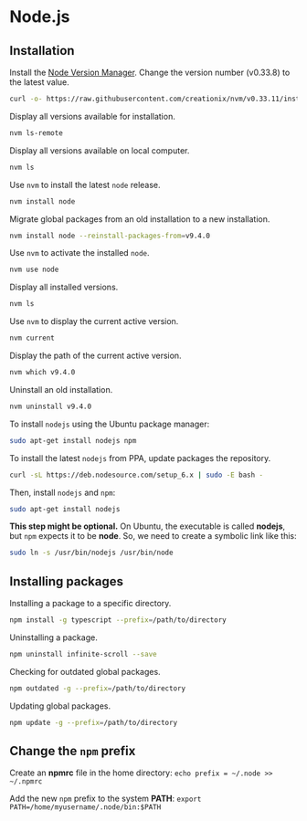 Node.js
=======


Installation
--------------------------------------------------

Install the [Node Version Manager](https://github.com/creationix/nvm). Change the version number (v0.33.8) to the latest value.

```sh
curl -o- https://raw.githubusercontent.com/creationix/nvm/v0.33.11/install.sh | bash
```

Display all versions available for installation.

```sh
nvm ls-remote
```

Display all versions available on local computer.

```sh
nvm ls
```

Use `nvm` to install the latest `node` release.

```sh
nvm install node
```

Migrate global packages from an old installation to a new installation.

```sh
nvm install node --reinstall-packages-from=v9.4.0
```

Use `nvm` to activate the installed `node`.

```sh
nvm use node
```

Display all installed versions.

```sh
nvm ls
```

Use `nvm` to display the current active version.

```sh
nvm current
```

Display the path of the current active version.

```sh
nvm which v9.4.0
```

Uninstall an old installation.

```sh
nvm uninstall v9.4.0
```


To install `nodejs` using the Ubuntu package manager:

```sh
sudo apt-get install nodejs npm
```

To install the latest `nodejs` from PPA, update packages the repository.

```sh
curl -sL https://deb.nodesource.com/setup_6.x | sudo -E bash -
```

Then, install `nodejs` and `npm`:

```sh
sudo apt-get install nodejs
```

**This step might be optional.** On Ubuntu, the executable is called **nodejs**, but `npm` expects it to be **node**. So, we need to create a symbolic link like this:

```sh
sudo ln -s /usr/bin/nodejs /usr/bin/node
```


Installing packages
--------------------------------------------------

Installing a package to a specific directory.

```sh
npm install -g typescript --prefix=/path/to/directory
```

Uninstalling a package.

```sh
npm uninstall infinite-scroll --save
```

Checking for outdated global packages.

```sh
npm outdated -g --prefix=/path/to/directory
```

Updating global packages.

```sh
npm update -g --prefix=/path/to/directory
```


Change the `npm` prefix
--------------------------------------------------

Create an **npmrc** file in the home directory:
`echo prefix = ~/.node >> ~/.npmrc`

Add the new `npm` prefix to the system **PATH**:
`export PATH=/home/myusername/.node/bin:$PATH`
